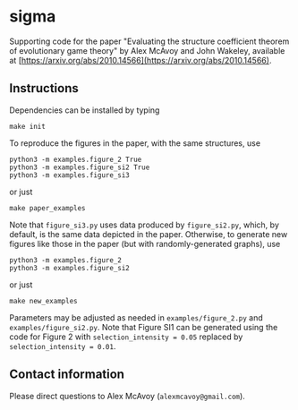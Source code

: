 # sigma

Supporting code for the paper "Evaluating the structure coefficient theorem of evolutionary game theory" by Alex McAvoy and John Wakeley, available at [https://arxiv.org/abs/2010.14566](https://arxiv.org/abs/2010.14566).

## Instructions

Dependencies can be installed by typing

	make init
	
To reproduce the figures in the paper, with the same structures, use


	python3 -m examples.figure_2 True
	python3 -m examples.figure_si2 True
	python3 -m examples.figure_si3
	
or just

	make paper_examples
	
Note that `figure_si3.py` uses data produced by `figure_si2.py`, which, by default, is the same data depicted in the paper. Otherwise, to generate new figures like those in the paper (but with randomly-generated graphs), use

	python3 -m examples.figure_2
	python3 -m examples.figure_si2
	
or just

	make new_examples
	
Parameters may be adjusted as needed in `examples/figure_2.py` and `examples/figure_si2.py`. Note that Figure SI1 can be generated using the code for Figure 2 with `selection_intensity = 0.05` replaced by `selection_intensity = 0.01`.
	
## Contact information

Please direct questions to Alex McAvoy (`alexmcavoy@gmail.com`).
